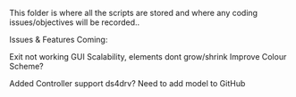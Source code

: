 This folder is where all the scripts are stored and where any coding issues/objectives will be recorded..

Issues & Features Coming:

Exit not working
GUI Scalability, elements dont grow/shrink
Improve Colour Scheme?

Added Controller support ds4drv?
Need to add model to GitHub

